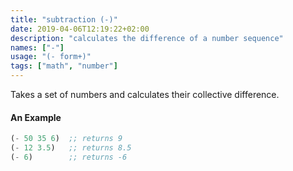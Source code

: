 ```yaml
---
title: "subtraction (-)"
date: 2019-04-06T12:19:22+02:00
description: "calculates the difference of a number sequence"
names: ["-"]
usage: "(- form+)"
tags: ["math", "number"]
---
```


Takes a set of numbers and calculates their collective difference.

#### An Example

```scheme
(- 50 35 6)  ;; returns 9
(- 12 3.5)   ;; returns 8.5
(- 6)        ;; returns -6
```
